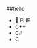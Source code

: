 ##‎hello‎          
-  🐘 PHP         
-  C++                         
-  C#                                   
-  C                                            